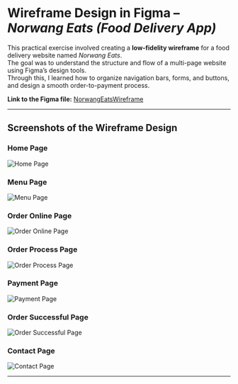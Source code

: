 # Wireframe Design in Figma – *Norwang Eats (Food Delivery App)*

This practical exercise involved creating a **low-fidelity wireframe** for a food delivery website named *Norwang Eats*.  
The goal was to understand the structure and flow of a multi-page website using Figma’s design tools.  
Through this, I learned how to organize navigation bars, forms, and buttons, and design a smooth order-to-payment process.

**Link to the Figma file:** [NorwangEatsWireframe](https://www.figma.com/design/s8aMANxTTUFuMxdPAQhhVR/Wireframe?node-id=40-271&t=cwDljuq34NFkEuHF-1)  


---

## Screenshots of the Wireframe Design

### Home Page  
![Home Page](Assets/Home.png)

### Menu Page  
![Menu Page](Assets/Menu.png)

### Order Online Page  
![Order Online Page](Assets/OO.png)

### Order Process Page  
![Order Process Page](Assets/Order_p.png)

### Payment Page  
![Payment Page](Assets/Payment.png)

### Order Successful Page  
![Order Successful Page](Assets/p2.png)

### Contact Page  
![Contact Page](Assets/Contact.png)

---

